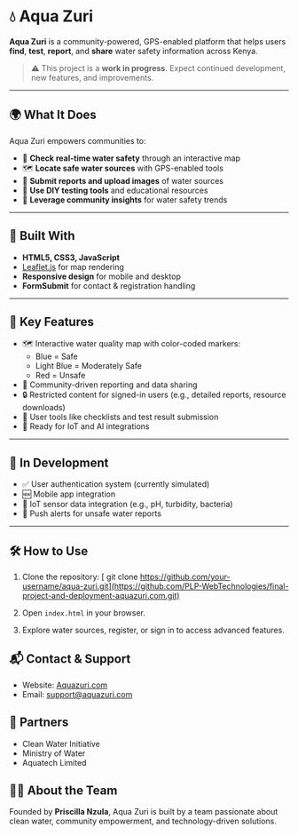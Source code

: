 
# 💧 Aqua Zuri

**Aqua Zuri** is a community-powered, GPS-enabled platform that helps users **find**, **test**, **report**, and **share** water safety information across Kenya.

> ⚠️ This project is a **work in progress**. Expect continued development, new features, and improvements.

---

## 🌍 What It Does

Aqua Zuri empowers communities to:

- 🚰 **Check real-time water safety** through an interactive map
- 🗺️ **Locate safe water sources** with GPS-enabled tools
- 📸 **Submit reports and upload images** of water sources
- 🧪 **Use DIY testing tools** and educational resources
- 🧠 **Leverage community insights** for water safety trends

---

## 🔧 Built With

- **HTML5, CSS3, JavaScript**
- [Leaflet.js](https://leafletjs.com/) for map rendering
- **Responsive design** for mobile and desktop
- **FormSubmit** for contact & registration handling

---

## 📸 Key Features

- 🗺️ Interactive water quality map with color-coded markers:
  - Blue = Safe
  - Light Blue = Moderately Safe
  - Red = Unsafe
- 👥 Community-driven reporting and data sharing
- 🔒 Restricted content for signed-in users (e.g., detailed reports, resource downloads)
- 🧰 User tools like checklists and test result submission
- 📱 Ready for IoT and AI integrations

---

## 🚧 In Development

- ✅ User authentication system (currently simulated)
- 🆕 Mobile app integration
- 📡 IoT sensor data integration (e.g., pH, turbidity, bacteria)
- 🔔 Push alerts for unsafe water reports

---

## 🛠️ How to Use

1. Clone the repository:
  [ git clone https://github.com/your-username/aqua-zuri.git](https://github.com/PLP-WebTechnologies/final-project-and-deployment-aquazuri.com.git)
  
2. Open `index.html` in your browser.
3. Explore water sources, register, or sign in to access advanced features.



## 📬 Contact & Support

- Website: [Aquazuri.com](#)
- Email: [support@aquazuri.com](mailto:support@aquazuri.com)



## 🤝 Partners

- Clean Water Initiative
- Ministry of Water
- Aquatech Limited



## 👩‍💼 About the Team

Founded by **Priscilla Nzula**, Aqua Zuri is built by a team passionate about clean water, community empowerment, and technology-driven solutions.
